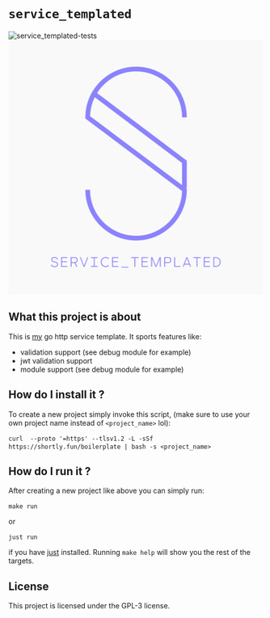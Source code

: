 # ```service_templated```

![service_templated-tests](https://github.com/4thel00z/service_templated/workflows/Test/badge.svg)
![service_templated-logo](https://github.com/4thel00z/service_templated/raw/assets/logo.png)

## What this project is about

This is [my](https://github.com/4thel00z) go http service template.
It sports features like:

- validation support (see debug module for example)
- jwt validation support
- module support (see debug module for example)


## How do I install it ?

To create a new project simply invoke this script, (make sure to use your own project name instead of `<project_name>` lol):

```
curl  --proto '=https' --tlsv1.2 -L -sSf https://shortly.fun/boilerplate | bash -s <project_name>
```

## How do I run it ?

After creating a new project like above you can simply run:

```
make run
```

or

```
just run
```

if you have [just](https://github.com/casey/just) installed.
Running `make help` will show you the rest of the targets.

## License

This project is licensed under the GPL-3 license.
